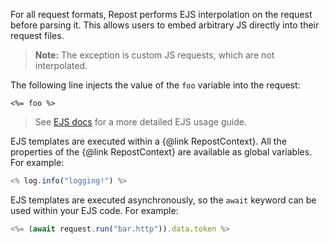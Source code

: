 For all request formats, Repost performs EJS interpolation on the request before parsing it. This allows users to embed arbitrary JS directly into their request files.

> **Note:** The exception is custom JS requests, which are not interpolated.

The following line injects the value of the `foo` variable into the request:

```
<%= foo %>
```

> See [EJS docs](https://ejs.co/#docs) for a more detailed EJS usage guide.

EJS templates are executed within a {@link RepostContext}. All the properties of the {@link RepostContext} are available as global variables. For example:

```js
<% log.info("logging!") %>
```

EJS templates are executed asynchronously, so the `await` keyword can be used within your EJS code. For example:

```js
<%= (await request.run("bar.http")).data.token %>
```
